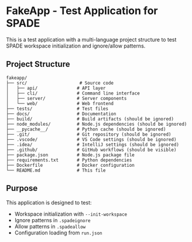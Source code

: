 # FakeApp - Test Application for SPADE

This is a test application with a multi-language project structure to test SPADE workspace initialization and ignore/allow patterns.

## Project Structure

```
fakeapp/
├── src/                    # Source code
│   ├── api/               # API layer
│   ├── cli/               # Command line interface
│   ├── server/            # Server components
│   └── web/               # Web frontend
├── tests/                 # Test files
├── docs/                  # Documentation
├── build/                 # Build artifacts (should be ignored)
├── node_modules/          # Node.js dependencies (should be ignored)
├── __pycache__/           # Python cache (should be ignored)
├── .git/                  # Git repository (should be ignored)
├── .vscode/               # VS Code settings (should be ignored)
├── .idea/                 # IntelliJ settings (should be ignored)
├── .github/               # GitHub workflows (should be visible)
├── package.json           # Node.js package file
├── requirements.txt       # Python dependencies
├── Dockerfile             # Docker configuration
└── README.md              # This file
```

## Purpose

This application is designed to test:
- Workspace initialization with `--init-workspace`
- Ignore patterns in `.spadeignore`
- Allow patterns in `.spadeallow`
- Configuration loading from `run.json`
